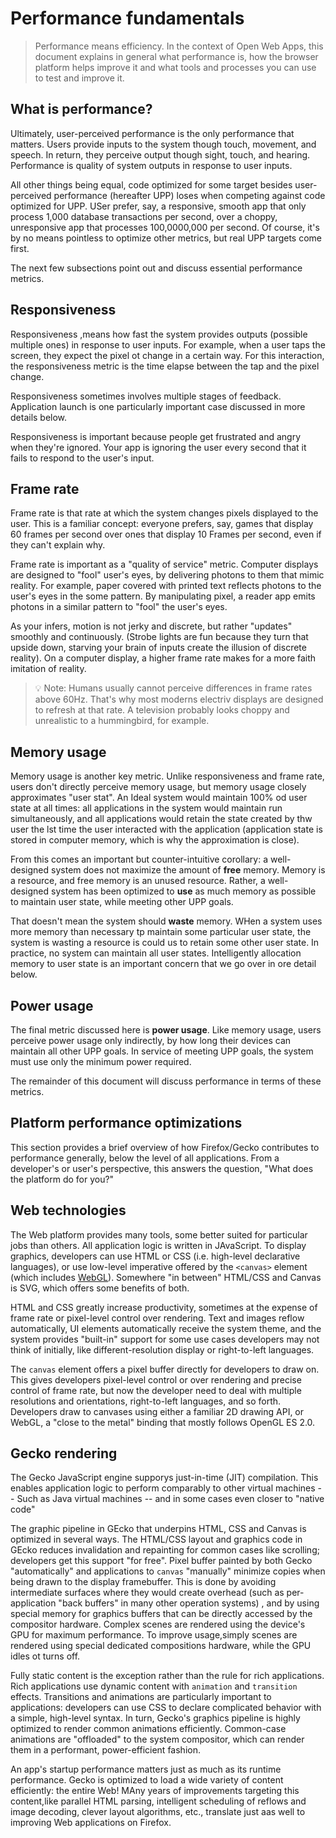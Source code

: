 # Performance fundamentals

> Performance means efficiency. In the context of Open Web Apps, this document explains in general what performance is, how the browser platform helps improve it and what tools and processes you can use to test and improve it.

## What is performance?

Ultimately, user-perceived performance is the only performance that matters. Users provide inputs to the system though touch, movement, and speech. In return, they perceive output though sight, touch, and hearing. Performance is quality of system outputs in response to user inputs.

All other things being equal, code optimized for some target besides user-perceived performance (hereafter UPP) loses when competing against code optimized for UPP.
USer prefer, say, a responsive, smooth app that only process 1,000 database transactions per second, over a choppy, unresponsive app that processes 100,0000,000 per second. Of course, it's by no means pointless to optimize other metrics, but real UPP targets come first.

The next few subsections point out and discuss essential performance metrics.

## Responsiveness

Responsiveness ,means how fast the system provides outputs (possible multiple ones) in response to user inputs. For example, when a user taps the screen, they expect the pixel ot change in a certain way. For this interaction, the responsiveness metric is the time elapse between the tap and the pixel change.

Responsiveness sometimes involves multiple stages of feedback. Application launch is one particularly important case discussed in more details below.

Responsiveness is important because people get frustrated and angry when they're ignored. Your app is ignoring the user every second that it fails to respond to the user's input.

## Frame rate

Frame rate is that rate at which the system changes pixels displayed to the user. This is a familiar concept: everyone prefers, say, games that display 60 frames per second over ones that display 10 Frames per second, even if they can't explain why.

Frame rate is important as a "quality of service" metric. Computer displays are designed to "fool" user's eyes, by delivering photons to them that mimic reality. For example, paper covered with printed text reflects photons to the user's eyes in the some pattern. By manipulating pixel, a reader app emits photons in a similar pattern to "fool" the user's eyes.

As your infers, motion is not jerky and discrete, but rather "updates" smoothly and continuously. (Strobe lights are fun because they turn that upside down, starving your brain of inputs create the illusion of discrete reality). On a computer display, a higher frame rate makes for a more faith imitation of reality.

> 💡 Note: Humans usually cannot perceive differences in frame rates above 60Hz. That's why most moderns electriv displays are designed to refresh at that rate. A television probably looks choppy and unrealistic to a hummingbird, for example.


## Memory usage

Memory usage is another key metric. Unlike responsiveness and frame rate, users don't directly perceive memory usage, but memory usage closely approximates "user stat". An Ideal system would maintain 100% od user state at all times: all applications in the system would maintain run simultaneously, and all applications would retain the state created by thw user the lst time the user interacted with the application (application state is stored in computer memory, which is why the approximation is close).

From this comes an important but counter-intuitive corollary: a well-designed system does not maximize the amount of **free** memory. Memory is a resource, and free memory is an unused resource. Rather, a well-designed system has been optimized to **use** as much memory as possible to maintain user state, while meeting other UPP goals.

That doesn't mean the system should **waste** memory. WHen a system uses more memory than necessary tp maintain some particular user state, the system is wasting a resource is could us to retain some other user state. In practice, no system can maintain all user states. Intelligently allocation memory to user state is an important concern that we go over in ore detail below.

## Power usage

The final metric discussed here is **power usage**. Like memory usage, users perceive power usage only indirectly, by how long their devices can maintain all other UPP goals. In service of meeting UPP goals, the system must use only the minimum power required.

The remainder of this document will discuss performance in terms of these metrics.

## Platform performance optimizations

This section provides a brief overview of how Firefox/Gecko contributes to performance generally, below the level of all applications. From a developer's or user's perspective, this answers the question, "What does the platform do for you?"

## Web technologies

The Web platform provides many tools, some better suited for particular jobs than others. All application logic is written in JAvaScript. To display graphics, developers can use HTML or CSS (i.e. high-level declarative languages), or use low-level imperative offered by the `<canvas>` element (which includes [WebGL]("https://developer.mozilla.org/en-US/docs/Web/API/WebGL_API")). Somewhere "in between" HTML/CSS and Canvas is SVG, which offers some benefits of both.

HTML and CSS greatly increase productivity, sometimes at the expense of frame rate or pixel-level control over rendering. Text and images reflow automatically, UI elements automatically receive the system theme, and the system provides "built-in" support for some use cases developers may not think of initially, like different-resolution display or right-to-left languages. 

The `canvas` element offers a pixel buffer directly for developers to draw on. This gives developers pixel-level control or over rendering and precise control of frame rate, but now the developer need to deal with multiple resolutions and orientations, right-to-left languages, and so forth. Developers draw to canvases using either a familiar 2D drawing API, or WebGL, a "close to the metal" binding that mostly follows OpenGL ES 2.0.

## Gecko rendering

The Gecko JavaScript engine supporys just-in-time (JIT) compilation. This enables application logic to perform comparably to other virtual machines -- Such as Java virtual machines -- and in some cases even closer to "native code"

The graphic pipeline in GEcko that underpins HTML, CSS and Canvas is optimized in several ways. The HTML/CSS layout and graphics code in GEcko reduces invalidation and repainting for common cases like scrolling; developers get this support "for free". Pixel buffer painted by both Gecko "automatically" and applications to `canvas` "manually" minimize copies when being drawn to the display framebuffer. This is done by avoiding intermediate surfaces where they would create overhead (such as per-application "back buffers" in many other operation systems) , and by using special memory for graphics buffers that can be directly accessed by the compositor hardware. Complex scenes are rendered using the device's GPU for maximum performance. To improve usage,simply scenes are rendered using special dedicated compositions hardware, while the GPU idles ot turns off.

Fully static content is the exception rather than the rule for rich applications. Rich applications use dynamic content with `animation` and `transition` effects. Transitions and animations are particularly important to applications: developers can use CSS to declare complicated behavior with a simple, high-level syntax. In turn, Gecko's graphics pipeline is highly optimized to render common animations efficiently. Common-case animations are "offloaded" to the system compositor, which can render them in a performant, power-efficient fashion.

An app's startup performance matters just as much as its runtime performance. Gecko is optimized to load a wide variety of content efficiently: the entire Web! MAny years of improvements targeting this content,like parallel HTML parsing, intelligent scheduling of reflows and image decoding, clever layout algorithms, etc., translate just aas well to improving Web applications on Firefox.

